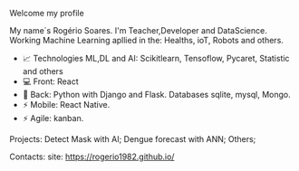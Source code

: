 Welcome my profile

My name´s Rogério Soares. I'm Teacher,Developer and DataScience. Working Machine Learning apllied in the: Healths, ioT, Robots and others.

- 📈 Technologies ML,DL and AI: Scikitlearn, Tensoflow, Pycaret, Statistic and others
- 💻 Front: React
- 📕 Back: Python with Django and Flask. Databases sqlite, mysql, Mongo.
- ⚡ Mobile: React Native.
- ⚡ Agile: kanban.

Projects: 
Detect Mask with AI; 
Dengue forecast with ANN;
Others;

Contacts:
site: https://rogerio1982.github.io/
